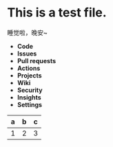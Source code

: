 # This is a test file.

睡觉啦，晚安~

- **Code**
- **Issues**
- **Pull requests**
- **Actions**
- **Projects**
- **Wiki**
- **Security**
- **Insights**
- **Settings**

| a | b | c |
|:-:|:-:|:-:|
| 1 | 2 | 3 |
